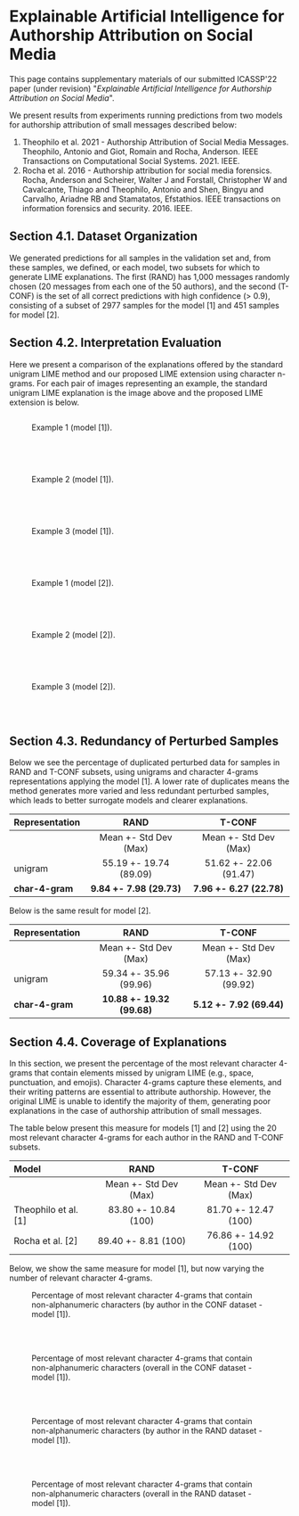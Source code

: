 # Explainable Artificial Intelligence for Authorship Attribution on Social Media

This page contains supplementary materials of our submitted ICASSP'22 paper (under revision) "_Explainable Artificial Intelligence for Authorship Attribution on Social Media_".

We present results from experiments running predictions from two models for authorship attribution of small messages described below:

1. Theophilo et al. 2021 - Authorship Attribution of Social Media Messages. Theophilo, Antonio and Giot, Romain and Rocha, Anderson. IEEE Transactions on Computational Social Systems. 2021. IEEE.
1. Rocha et al. 2016 - Authorship attribution for social media forensics. Rocha, Anderson and Scheirer, Walter J and Forstall, Christopher W and Cavalcante, Thiago and Theophilo, Antonio and Shen, Bingyu and Carvalho, Ariadne RB and Stamatatos, Efstathios. IEEE transactions on information forensics and security. 2016. IEEE.

## Section 4.1. Dataset Organization

We generated predictions for all samples in the validation set and, from these samples, we defined, or each model, two subsets for which to generate LIME explanations. The first (RAND) has 1,000 messages randomly chosen (20 messages from each one of the 50 authors), and the second (T-CONF) is the set of all correct predictions with high confidence ($>$ 0.9), consisting of a subset of 2977 samples for the model [1] and 451 samples for model [2].

## Section 4.2. Interpretation Evaluation

Here we present a comparison of the explanations offered by the standard unigram LIME method and our proposed LIME extension using character n-grams. For each pair of images representing an example, the standard unigram LIME explanation is the image above and the proposed LIME extension is below.


<figure>
  <img src="./example_1_original.png" alt=""/>
</figure>
<figure>
  <img src="./example_1_extended.png" alt=""/>
  <figcaption>Example 1 (model [1]).</figcaption>
</figure>

<br>
<br>


<figure>
  <img src="./example_2_original.png" alt=""/>
</figure>
<figure>
  <img src="./example_2_extended.png" alt=""/>
  <figcaption>Example 2 (model [1]).</figcaption>
</figure>

<br>
<br>


<figure>
  <img src="./example_3_original.png" alt=""/>
</figure>
<figure>
  <img src="./example_3_extended.png" alt=""/>
  <figcaption>Example 3 (model [1]).</figcaption>
</figure>

<br>
<br>


<figure>
  <img src="./example_1_original_method_2.png" alt=""/>
</figure>
<figure>
  <img src="./example_1_extended_method_2.png" alt=""/>
  <figcaption>Example 1 (model [2]).</figcaption>
</figure>

<br>
<br>


<figure>
  <img src="./example_2_original_method_2.png" alt=""/>
</figure>
<figure>
  <img src="./example_2_extended_method_2.png" alt=""/>
  <figcaption>Example 2 (model [2]).</figcaption>
</figure>

<br>
<br>


<figure>
  <img src="./example_3_original_method_2.png" alt=""/>
</figure>
<figure>
  <img src="./example_3_extended_method_2.png" alt=""/>
  <figcaption>Example 3 (model [2]).</figcaption>
</figure>

<br>
<br>


## Section 4.3. Redundancy of Perturbed Samples

Below we see the percentage of duplicated perturbed data for samples in RAND and T-CONF subsets, using unigrams and character 4-grams representations applying the model [1]. A lower rate of duplicates means the method generates more varied and less redundant perturbed samples, which leads to better surrogate models and clearer explanations.

| **Representation** | **RAND**                 | **T-CONF**               |
| :---               |          :---:           |          :---:           |
|                    | Mean +- Std Dev (Max)    | Mean +- Std Dev (Max)    |
| unigram            | 55.19 +- 19.74 (89.09)   | 51.62 +- 22.06 (91.47)   |
| **char-4-gram**    | **9.84 +- 7.98 (29.73)** | **7.96 +- 6.27 (22.78)** |


Below is the same result for model [2].

| **Representation** | **RAND**                   | **T-CONF**               |
| :---               |           :---:            |          :---:           |
|                    | Mean +- Std Dev (Max)      | Mean +- Std Dev (Max)    |
| unigram            | 59.34 +- 35.96 (99.96)     | 57.13 +- 32.90 (99.92)   |
| **char-4-gram**    | **10.88 +- 19.32 (99.68)** | **5.12 +- 7.92 (69.44)** |



## Section 4.4. Coverage of Explanations

In this section, we present the percentage of the most relevant character 4-grams that contain elements missed by unigram LIME (e.g., space, punctuation, and emojis). Character 4-grams capture these elements, and their writing patterns are essential to attribute authorship. However, the original LIME is unable to identify the majority of them, generating poor explanations in the case of authorship attribution of small messages.

The table below present this measure for models [1] and [2] using the 20 most relevant character 4-grams for each author in the RAND and T-CONF subsets.

| **Model**            | **RAND**              | **T-CONF**            |
| :---                 |        :---:          |         :---:         |
|                      | Mean +- Std Dev (Max) | Mean +- Std Dev (Max) |
| Theophilo et al. [1] | 83.80 +- 10.84 (100)  | 81.70 +- 12.47 (100)  |
| Rocha et al. [2]     | 89.40 +- 8.81 (100)   | 76.86 +- 14.92 (100)  |


Below, we show the same measure for model [1], but now varying the number of relevant character 4-grams.

<figure>
  <img src="./strong_tps_non_alpha_ratio_by_author.png" alt=""/>
  <figcaption>Percentage of most relevant character 4-grams that contain non-alphanumeric characters (by author in the CONF dataset - model [1]).</figcaption>
</figure>

<br>
<br>

<figure>
  <img src="./strong_tps_non_alpha_ratio_overall.png" alt=""/>
  <figcaption>Percentage of most relevant character 4-grams that contain non-alphanumeric characters (overall in the CONF dataset - model [1]).</figcaption>
</figure>

<br>
<br>

<figure>
  <img src="./random_non_alpha_ratio_by_author.png" alt=""/>
  <figcaption>Percentage of most relevant character 4-grams that contain non-alphanumeric characters (by author in the RAND dataset - model [1]).</figcaption>
</figure>

<br>
<br>

<figure>
  <img src="./random_non_alpha_ratio_overall.png" alt=""/>
  <figcaption>Percentage of most relevant character 4-grams that contain non-alphanumeric characters (overall in the RAND dataset - model [1]).</figcaption>
</figure>

